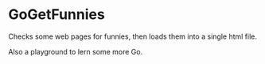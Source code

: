 # GoGetFunnies

Checks some web pages for funnies, then loads them into a single html file.

Also a playground to lern some more Go.
